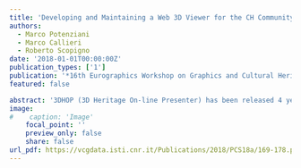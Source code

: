 ```yaml
---
title: 'Developing and Maintaining a Web 3D Viewer for the CH Community: an Evaluation of the 3DHOP Framework'
authors:
  - Marco Potenziani
  - Marco Callieri
  - Roberto Scopigno
date: '2018-01-01T00:00:00Z'
publication_types: ['1']
publication: '*16th Eurographics Workshop on Graphics and Cultural Heritage (2018)*'
featured: false

abstract: '3DHOP (3D Heritage On-line Presenter) has been released 4 years ago, as an open-source framework for the creation of interactive visualization of 3D content on the web, aimed at the CH field. Transforming a research tool into a software "product" usable by the heterogeneous CH community is not a simple task and requires a significant amount of resources plus a specific design.  This work presents the evolution of the 3DHOP system, and the complex relationship with its community of users, made of content creators, CH experts and general public. We will discuss the new features introduced, as well as the design and implementation strategy employed to maintain the software and make it usable by developers. We will evaluate the effectiveness of the platform by illustrating some of the applications built with 3DHOP either internally or by external users, as well as by presenting the results of a survey aimed at gathering the opinions and suggestions of the user community.'
image:
#    caption: 'Image'
    focal_point: ''
    preview_only: false
    share: false
url_pdf: https://vcgdata.isti.cnr.it/Publications/2018/PCS18a/169-178.pdf
---
```

